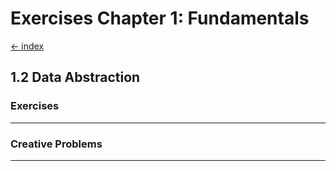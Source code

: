 # Exercises Chapter 1: Fundamentals

[<- index](../index.md)

## 1.2 Data Abstraction

### Exercises

---

### Creative Problems

---
